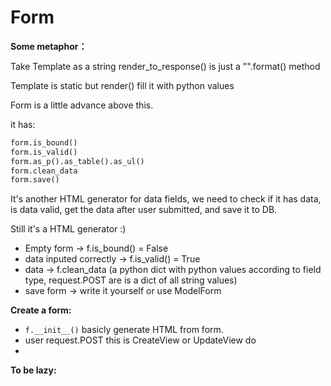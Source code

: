 # Form

**Some metaphor：**

Take Template as a string
render_to_response() is just a "".format() method

Template is static but render() fill it with python values

Form is a little advance above this.

it has:
```py
form.is_bound()
form.is_valid()
form.as_p().as_table().as_ul()
form.clean_data
form.save()
```

It's another HTML generator for data fields, we need to check if it has data, is data valid, get the data after user submitted, and save it to DB.

Still it's a HTML generator :)

- Empty form -> f.is_bound() = False
- data inputed correctly -> f.is_valid() = True
- data -> f.clean_data (a python dict with python values according to field type, request.POST are is a dict of all string values)
- save form -> write it yourself or use ModelForm

**Create a form:**
- `f.__init__()` 
basicly generate HTML from form.
- user request.POST
this is CreateView or UpdateView do
- 

**To be lazy:**


